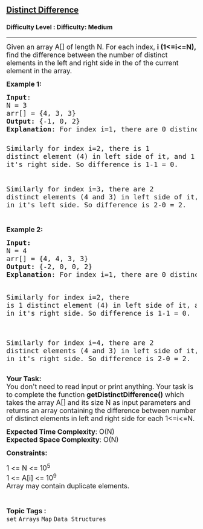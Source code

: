 <h2><a href="https://www.geeksforgeeks.org/problems/distinct-difference--170647/1?page=1&category=set&sortBy=submissions">Distinct Difference</a></h2><h3>Difficulty Level : Difficulty: Medium</h3><hr><div class="problems_problem_content__Xm_eO"><p><span style="font-size: 18px;">Given an array A[] of length N. For each index, <strong>i (1&lt;=i&lt;=N),</strong> find the difference between the number of distinct elements in the left and right side in the of the current element in the array.&nbsp;</span></p>
<p><span style="font-size: 18px;"><strong>Example 1:</strong></span></p>
<pre><span style="font-size: 18px;"><strong>Input</strong>:
N = 3
arr[] = {4, 3, 3}
<strong>Output:</strong> {-1, 0, 2}
<strong>Explanation</strong>: For index i=1, there are 0 distinct element in the left side of it, and 1 distinct element(3) in it's right side. So difference is 0-1 = -1. </span>

<span style="font-size: 18px;">Similarly for index i=2, there is 1 distinct element (4) in left side of it, and 1 distinct element(3) in it's right side. So difference is 1-1 = 0.</span>

<span style="font-size: 18px;">Similarly for index i=3, there are 2 distinct elements (4 and 3) in left side of it, and 0 distinct elements in it's left side. So difference is 2-0 = 2.</span>

</pre>
<p><span style="font-size: 18px;"><strong>Example 2:</strong></span></p>
<pre><span style="font-size: 18px;"><strong>Input:</strong>
N = 4
arr[] = {4, 4, 3, 3}
<strong>Output: </strong>{-2, 0, 0, 2}
<strong>Explanation</strong>: For index i=1, there are 0 distinct element in the left side of it, and 2 distinct element(4 and 3) in it's right side. So difference is 0-2 = -2.

</span><span style="font-size: 18px;">Similarly for index i=2, there is 1 distinct element (4) in left side of it, and 1 distinct element(3) in it's right side. So difference is 1-1 = 0.</span>

<span style="font-size: 18px;">Similarly for index i=4, there are 2 distinct elements (4 and 3) in left side of it, and 0 distinct element in it's right side. So difference is 2-0 = 2.</span></pre>
<p><span style="font-size: 18px;"><strong>Your Task:&nbsp; </strong><br>You don't need to read input or print anything. Your task is to complete the function <strong>getDistinctDifference()</strong> which takes the array A[] and its size N as input parameters and returns an array containing the difference between number of distinct elements in left and right side for each 1&lt;=i&lt;=N.</span></p>
<p><span style="font-size: 18px;"><strong>Expected Time Complexity</strong>: O(N)</span><br><span style="font-size: 18px;"><strong>Expected Space Complexity</strong>: O(N)</span></p>
<p><span style="font-size: 18px;"><strong>Constraints:</strong></span></p>
<p><span style="font-size: 18px;">1 &lt;= N &lt;= 10<sup>5</sup><br>1 &lt;= A[i] &lt;= 10<sup>9</sup><br>Array may contain duplicate elements.</span></p></div><br><p><span style=font-size:18px><strong>Topic Tags : </strong><br><code>set</code>&nbsp;<code>Arrays</code>&nbsp;<code>Map</code>&nbsp;<code>Data Structures</code>&nbsp;